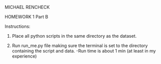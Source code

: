 MICHAEL RENCHECK

HOMEWORK 1 Part B

Instructions:
1) Place all python scripts in the same directory as the dataset.

3) Run run_me.py file making sure the terminal is set to the directory containing the script and data.
      -Run time is about 1 min (at least in my experience)
